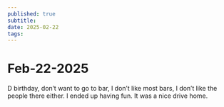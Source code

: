 ```yaml
---
published: true
subtitle: 
date: 2025-02-22
tags: 
---
```


# Feb-22-2025

D birthday, don’t want to go to bar, I don’t like most bars, I don’t like the people there either.
I ended up  having fun. It was a nice drive home.